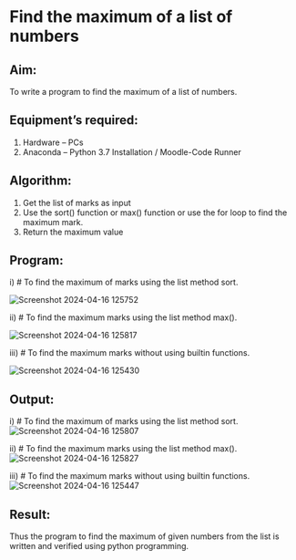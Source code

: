 # Find the maximum of a list of numbers

## Aim:

To write a program to find the maximum of a list of numbers.

## Equipment’s required:

1. Hardware – PCs
2. Anaconda – Python 3.7 Installation / Moodle-Code Runner

## Algorithm:

1. Get the list of marks as input
2. Use the sort() function or max() function or use the for loop to find the maximum mark.
3. Return the maximum value

## Program:

i) # To find the maximum of marks using the list method sort.

![Screenshot 2024-04-16 125752](https://github.com/thunderantony/FindMaximum/assets/149364638/08109f37-c78c-4820-a201-7d0d77c879d1)



ii) # To find the maximum marks using the list method max().

![Screenshot 2024-04-16 125817](https://github.com/thunderantony/FindMaximum/assets/149364638/fedb8a0f-1d42-486d-938f-bbe6596a3be8)


iii) # To find the maximum marks without using builtin functions.

![Screenshot 2024-04-16 125430](https://github.com/thunderantony/FindMaximum/assets/149364638/b300874e-def7-4e2b-9367-843a6408c084)


## Output:

i) # To find the maximum of marks using the list method sort.
![Screenshot 2024-04-16 125807](https://github.com/thunderantony/FindMaximum/assets/149364638/bf84dd66-6475-4236-978d-afd458f640ed)


ii) # To find the maximum marks using the list method max().
![Screenshot 2024-04-16 125827](https://github.com/thunderantony/FindMaximum/assets/149364638/a3b02ea6-f497-4504-8152-0b4b9c9386b1)


iii) # To find the maximum marks without using builtin functions.
![Screenshot 2024-04-16 125447](https://github.com/thunderantony/FindMaximum/assets/149364638/73f1be3b-d7ac-4a9d-a36f-eee835b23673)


## Result:

Thus the program to find the maximum of given numbers from the list is written and verified using python programming.
